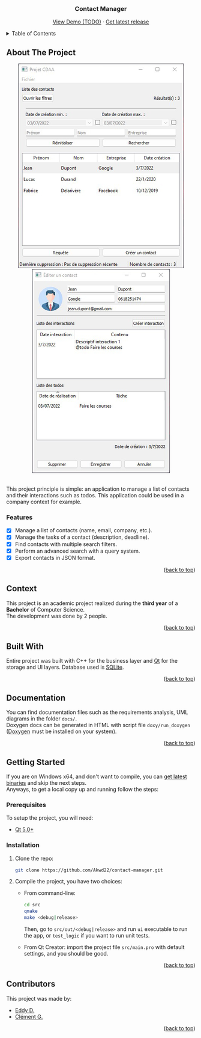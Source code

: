 <div id="top"></div>

<!-- PROJECT LOGO -->
<br />
<div align="center">
  <h3 align="center">Contact Manager</h3>
  <p align="center">
    <a href="#">View Demo (TODO)</a> ·
    <a href="https://github.com/Akwd22/contact-manager/releases/latest">Get latest release</a>
  </p>
</div>

<!-- TABLE OF CONTENTS -->
<details>
  <summary>Table of Contents</summary>
  <ol>
    <li><a href="#about-the-project">About The Project</a></li>
    <li><a href="#context">Context</a></li>
    <li><a href="#built-with">Built With</a></li>
    <li><a href="#documentation">Documentation</a></li>
    <li><a href="#getting-started">Getting Started</a></li>
    <li><a href="#contributors">Contributors</a></li>
  </ol>
</details>

<!-- ABOUT THE PROJECT -->
## About The Project

<div align="center">
  <img src="project-image-1.png">
  <img src="project-image-2.png">
</div>
<br />

This project principle is simple: an application to manage a list of contacts and their interactions such as todos. This application could be used in  a company context for example.

### Features

- [x] Manage a list of contacts (name, email, company, etc.).
- [x] Manage the tasks of a contact (description, deadline).
- [x] Find contacts with multiple search filters.
- [x] Perform an advanced search with a query system.
- [x] Export contacts in JSON format.

<p align="right">(<a href="#top">back to top</a>)</p>

<!-- CONTEXT -->
## Context

This project is an academic project realized during the **third year** of a **Bachelor** of Computer Science.  
The development was done by 2 people.

<p align="right">(<a href="#top">back to top</a>)</p>

<!-- BUILT WITH -->
## Built With

Entire project was built with C++ for the business layer and [Qt](https://www.qt.io/) for the storage and UI layers. Database used is [SQLite](https://www.sqlite.org/index.html).

<p align="right">(<a href="#top">back to top</a>)</p>

<!-- DOCUMENTATION -->
## Documentation

You can find documentation files such as the requirements analysis, UML diagrams in the folder `docs/`.  
Doxygen docs can be generated in HTML with script file `doxy/run_doxygen` ([Doxygen](https://doxygen.nl/) must be installed on your system).

<p align="right">(<a href="#top">back to top</a>)</p>

<!-- GETTING STARTED -->
## Getting Started

If you are on Windows x64, and don't want to compile, you can [get latest binaries](https://github.com/Akwd22/contact-manager/releases/latest) and skip the next steps.  
Anyways, to get a local copy up and running follow the steps:

### Prerequisites

To setup the project, you will need:
* [Qt 5.0+](https://www.qt.io/)

### Installation

1. Clone the repo:
   ```sh
   git clone https://github.com/Akwd22/contact-manager.git
   ```
2. Compile the project, you have two choices:
   - From command-line:
     ```sh
     cd src
     qmake
     make <debug|release>
     ```
     Then, go to `src/out/<debug|release>` and run `ui` executable to run the app, or `test_logic` if you want to run unit tests.
     
   - From Qt Creator: import the project file `src/main.pro` with default settings, and you should be good.

<p align="right">(<a href="#top">back to top</a>)</p>

<!-- Contributors -->
## Contributors

This project was made by:
- [Eddy D.](https://github.com/Akwd22)
- [Clément G.](https://github.com/Zoreph22)

<p align="right">(<a href="#top">back to top</a>)</p>
